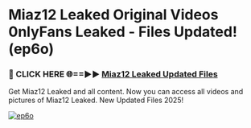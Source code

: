 # Miaz12 Leaked Original Videos 0nlyFans Leaked - Files Updated! (ep6o)

<h3>🔴 CLICK HERE 🌐==►► <a href="https://tinyurl.com/2m67pmp6" rel="nofollow">Miaz12 Leaked Updated Files</a></h3>

Get Miaz12 Leaked and all content. Now you can access all videos and pictures of Miaz12 Leaked. New Updated Files 2025!

[![ep6o](https://i.imgur.com/H4QAA4z.gif)](https://tinyurl.com/2m67pmp6)